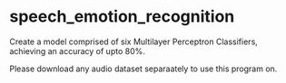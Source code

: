 # speech_emotion_recognition
Create a model comprised of six Multilayer Perceptron Classifiers, achieving an accuracy of upto 80%.

Please download any audio dataset separaately to use this program on.
